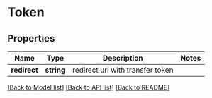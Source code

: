 # Token

## Properties
Name | Type | Description | Notes
------------ | ------------- | ------------- | -------------
**redirect** | **string** | redirect url with transfer token | 

[[Back to Model list]](../README.md#documentation-for-models) [[Back to API list]](../README.md#documentation-for-api-endpoints) [[Back to README]](../README.md)


